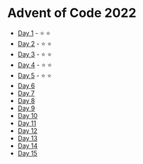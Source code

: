 # Advent of Code 2022

- [Day 1](lib/day1) - :star: :star:
- [Day 2](lib/day2) - :star: :star:
- [Day 3](lib/day3) - :star: :star:
- [Day 4](lib/day4) - :star: :star:
- [Day 5](lib/day5) - :star: :star:
- [Day 6](lib/day6)
- [Day 7](lib/day7)
- [Day 8](lib/day8)
- [Day 9](lib/day9)
- [Day 10](lib/day10)
- [Day 11](lib/day11)
- [Day 12](lib/day12)
- [Day 13](lib/day13)
- [Day 14](lib/day14)
- [Day 15](lib/day15)